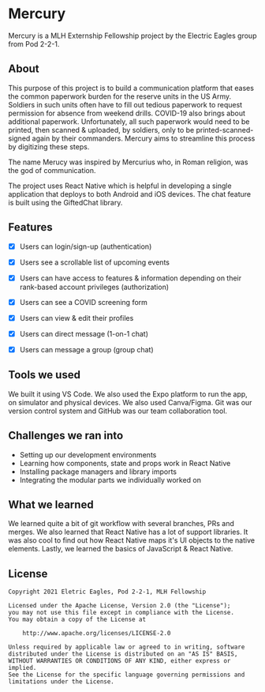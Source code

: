 # Mercury
Mercury is a MLH Externship Fellowship project by the Electric Eagles group from Pod 2-2-1.

## About

This purpose of this project is to build a communication platform that eases the common paperwork burden for the reserve units in the US Army. Soldiers in such units often have to fill out tedious paperwork to request permission for absence from weekend drills. COVID-19 also brings about additional paperwork. Unfortunately, all such paperwork would need to be printed, then scanned & uploaded, by soldiers, only to be printed-scanned-signed again by their commanders. Mercury aims to streamline this process by digitizing these steps.

The name Merucy was inspired by Mercurius who, in Roman religion, was the god of communication.

The project uses React Native which is helpful in developing a single application that deploys to both Android and iOS devices. The chat feature is built using the GiftedChat library.

## Features

- [x] Users can login/sign-up (authentication)
- [x] Users see a scrollable list of upcoming events
- [x] Users can have access to features & information depending on their rank-based account privileges (authorization)
- [x] Users can see a COVID screening form
- [x] Users can view & edit their profiles
- [x] Users can direct message (1-on-1 chat)
- [x] Users can message a group (group chat)


## Tools we used

We built it using VS Code. We also used the Expo platform to run the app, on simulator and physical devices. We also used Canva/Figma. Git was our version control system and GitHub was our team collaboration tool.


## Challenges we ran into
 <ul>
 <li>Setting up our development environments</li>
 <li>Learning how components, state and props work in React Native</li>
 <li>Installing package managers and library imports</li>
 <li>Integrating the modular parts we individually worked on</li>
 </ul>
 
## What we learned

We learned quite a bit of git workflow with several branches, PRs and merges. We also learned that React Native has a lot of support libraries. It was also cool to find out how React Native maps it's UI objects to the native elements. Lastly, we learned the basics of JavaScript & React Native.


## License 

    Copyright 2021 Eletric Eagles, Pod 2-2-1, MLH Fellowship

    Licensed under the Apache License, Version 2.0 (the "License");
    you may not use this file except in compliance with the License.
    You may obtain a copy of the License at

        http://www.apache.org/licenses/LICENSE-2.0

    Unless required by applicable law or agreed to in writing, software
    distributed under the License is distributed on an "AS IS" BASIS,
    WITHOUT WARRANTIES OR CONDITIONS OF ANY KIND, either express or implied.
    See the License for the specific language governing permissions and
    limitations under the License.
